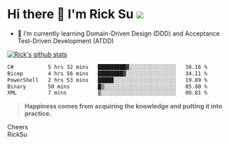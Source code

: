 # Hi there 👋 I'm Rick Su ![](https://komarev.com/ghpvc/?username=ricksu978)
<!--
**ricksu978/ricksu978** is a ✨ _special_ ✨ repository because its `README.md` (this file) appears on your GitHub profile.

Here are some ideas to get you started:

- 🔭 I’m currently working on ...
-->
- 🌱 I’m currently learning Domain-Driven Design (DDD) and Acceptance Test-Driven Development (ATDD)
<!--
- 👯 I’m looking to collaborate on ...
- 🤔 I’m looking for help with ...
- 💬 Ask me about ...
- 📫 How to reach me: ...
- 😄 Pronouns: ...
- ⚡ Fun fact: ...
-->
[![Rick's github stats](https://github-readme-stats.vercel.app/api?username=ricksu978&theme=dark)](https://github.com/ricksu978/ricksu978)

<!--START_SECTION:waka-->

```txt
C#           5 hrs 32 mins   █████████▓░░░░░░░░░░░░░░░   38.16 %
Bicep        4 hrs 56 mins   ████████▓░░░░░░░░░░░░░░░░   34.11 %
PowerShell   2 hrs 53 mins   █████░░░░░░░░░░░░░░░░░░░░   19.89 %
Binary       50 mins         █▒░░░░░░░░░░░░░░░░░░░░░░░   05.80 %
XML          7 mins          ▒░░░░░░░░░░░░░░░░░░░░░░░░   00.81 %
```

<!--END_SECTION:waka-->

> **Happiness comes from acquiring the knowledge and putting it into practice.**

Cheers  
RickSu 

